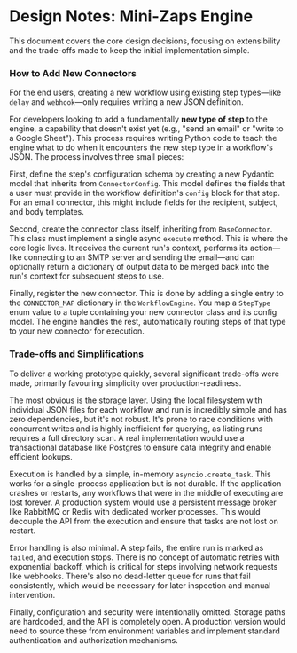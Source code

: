 # Design Notes: Mini-Zaps Engine

This document covers the core design decisions, focusing on extensibility and the trade-offs made to keep the initial implementation simple.

### How to Add New Connectors

For the end users, creating a new workflow using existing step types—like `delay` and `webhook`—only requires writing a new JSON definition.

For developers looking to add a fundamentally **new type of step** to the engine, a capability that doesn't exist yet (e.g., "send an email" or "write to a Google Sheet"). This process requires writing Python code to teach the engine what to do when it encounters the new step type in a workflow's JSON. The process involves three small pieces:

First, define the step's configuration schema by creating a new Pydantic model that inherits from `ConnectorConfig`. This model defines the fields that a user must provide in the workflow definition's `config` block for that step. For an email connector, this might include fields for the recipient, subject, and body templates.

Second, create the connector class itself, inheriting from `BaseConnector`. This class must implement a single async `execute` method. This is where the core logic lives. It receives the current run's context, performs its action—like connecting to an SMTP server and sending the email—and can optionally return a dictionary of output data to be merged back into the run's context for subsequent steps to use.

Finally, register the new connector. This is done by adding a single entry to the `CONNECTOR_MAP` dictionary in the `WorkflowEngine`. You map a `StepType` enum value to a tuple containing your new connector class and its config model. The engine handles the rest, automatically routing steps of that type to your new connector for execution.

### Trade-offs and Simplifications

To deliver a working prototype quickly, several significant trade-offs were made, primarily favouring simplicity over production-readiness.

The most obvious is the storage layer. Using the local filesystem with individual JSON files for each workflow and run is incredibly simple and has zero dependencies, but it's not robust. It's prone to race conditions with concurrent writes and is highly inefficient for querying, as listing runs requires a full directory scan. A real implementation would use a transactional database like Postgres to ensure data integrity and enable efficient lookups.

Execution is handled by a simple, in-memory `asyncio.create_task`. This works for a single-process application but is not durable. If the application crashes or restarts, any workflows that were in the middle of executing are lost forever. A production system would use a persistent message broker like RabbitMQ or Redis with dedicated worker processes. This would decouple the API from the execution and ensure that tasks are not lost on restart.

Error handling is also minimal. A step fails, the entire run is marked as `failed`, and execution stops. There is no concept of automatic retries with exponential backoff, which is critical for steps involving network requests like webhooks. There's also no dead-letter queue for runs that fail consistently, which would be necessary for later inspection and manual intervention.

Finally, configuration and security were intentionally omitted. Storage paths are hardcoded, and the API is completely open. A production version would need to source these from environment variables and implement standard authentication and authorization mechanisms.
